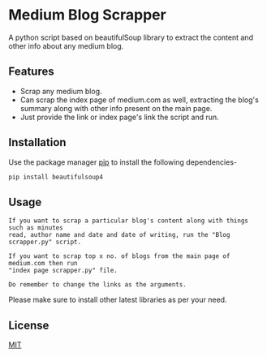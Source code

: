 # Medium Blog Scrapper

A python script based on beautifulSoup library to extract the content and other info about any medium blog.

## Features
- Scrap any medium blog.
- Can scrap the index page of medium.com as well, extracting the blog's summary along with other info present on the main page.
- Just provide the link or index page's link the script and run.

## Installation

Use the package manager [pip](https://pip.pypa.io/en/stable/) to install the following dependencies-

```bash
pip install beautifulsoup4
```

## Usage

```
If you want to scrap a particular blog's content along with things such as minutes
read, author name and date and date of writing, run the "Blog scrapper.py" script.

If you want to scrap top x no. of blogs from the main page of medium.com then run 
"index page scrapper.py" file. 

Do remember to change the links as the arguments.

```

Please make sure to install other latest libraries as per your need.

## License
[MIT](https://choosealicense.com/licenses/mit/)
